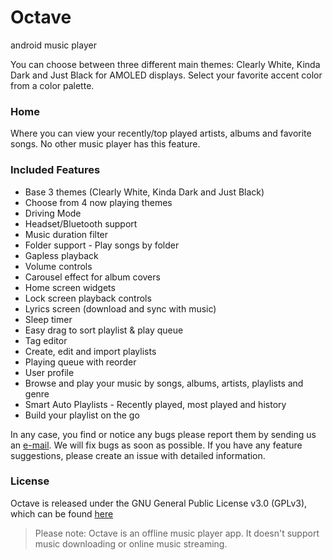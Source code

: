 # Octave

android music player

You can choose between three different main themes: Clearly White, Kinda
Dark and Just Black for AMOLED displays. Select your favorite accent
color from a color palette.

### Home
Where you can view your recently/top played artists, albums and
favorite songs. No other music player has this feature.

### Included Features
-  Base 3 themes (Clearly White, Kinda Dark and Just Black)
-  Choose from 4 now playing themes
-  Driving Mode
-  Headset/Bluetooth support
-  Music duration filter
-  Folder support - Play songs by folder
-  Gapless playback
-  Volume controls
-  Carousel effect for album covers
-  Home screen widgets
-  Lock screen playback controls
-  Lyrics screen (download and sync with music)
-  Sleep timer
-  Easy drag to sort playlist & play queue
-  Tag editor
-  Create, edit and import playlists
-  Playing queue with reorder
-  User profile
-  Browse and play your music by songs, albums, artists, playlists and
  genre
-  Smart Auto Playlists - Recently played, most played and history
-  Build your playlist on the go

In any case, you find or notice any bugs please report them by
sending us an [e-mail](mailto:score.schurig@gmail.com). We will fix bugs as soon as
possible.
If you have any feature suggestions, please create an issue with detailed information.

### License

Octave is released under the GNU General Public License v3.0
(GPLv3), which can be found [here](LICENSE.md)


>Please note: Octave is an offline music player app. It
>doesn't support music downloading or online music streaming.
